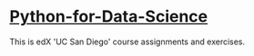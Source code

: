 # <a href="https://www.edx.org/course/python-for-data-science">Python-for-Data-Science<a>
  
This is edX 'UC San Diego' course assignments and exercises.

